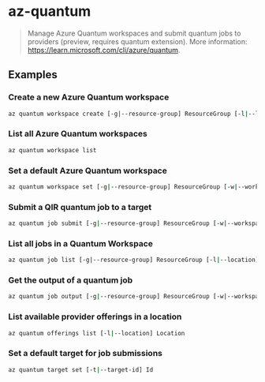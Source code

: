 # az-quantum

> Manage Azure Quantum workspaces and submit quantum jobs to providers (preview, requires quantum extension). More information: <https://learn.microsoft.com/cli/azure/quantum>.

## Examples

### Create a new Azure Quantum workspace

```bash
az quantum workspace create [-g|--resource-group] ResourceGroup [-l|--location] Location [-w|--workspace-name] Workspace [-a|--storage-account] MyStorageAccountName
```

### List all Azure Quantum workspaces

```bash
az quantum workspace list
```

### Set a default Azure Quantum workspace

```bash
az quantum workspace set [-g|--resource-group] ResourceGroup [-w|--workspace-name] Workspace
```

### Submit a QIR quantum job to a target

```bash
az quantum job submit [-g|--resource-group] ResourceGroup [-w|--workspace-name] Workspace [-l|--location] Location [-t|--target-id] Id --job-name Job --job-input-file QirBitcode.bc --job-input-format qir.v1
```

### List all jobs in a Quantum Workspace

```bash
az quantum job list [-g|--resource-group] ResourceGroup [-l|--location] Location [-w|--workspace-name] Workspace
```

### Get the output of a quantum job

```bash
az quantum job output [-g|--resource-group] ResourceGroup [-w|--workspace-name] Workspace --job-id Job
```

### List available provider offerings in a location

```bash
az quantum offerings list [-l|--location] Location
```

### Set a default target for job submissions

```bash
az quantum target set [-t|--target-id] Id
```
